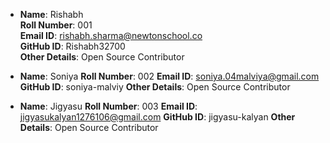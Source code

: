 - **Name**: Rishabh  
  **Roll Number**: 001  
  **Email ID**: rishabh.sharma@newtonschool.co   
  **GitHub ID**: Rishabh32700   
  **Other Details**: Open Source Contributor


- **Name**: Soniya 
  **Roll Number**: 002 
  **Email ID**: soniya.04malviya@gmail.com 
  **GitHub ID**: soniya-malviy 
  **Other Details**: Open Source Contributor

- **Name**: Jigyasu
  **Roll Number**: 003
  **Email ID**: jigyasukalyan1276106@gmail.com
  **GitHub ID**: jigyasu-kalyan
  **Other Details**: Open Source Contributor
